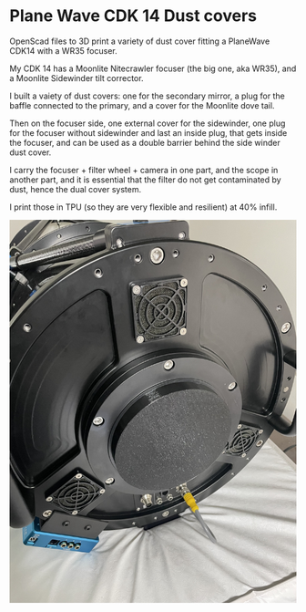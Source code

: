 # Plane Wave CDK 14 Dust covers
OpenScad files to 3D print a variety of dust cover fitting a PlaneWave CDK14 with a WR35 focuser.

My CDK 14 has a Moonlite Nitecrawler focuser (the big one, aka WR35), and a Moonlite Sidewinder tilt corrector.

I built a vaiety of dust covers: one for the secondary mirror, a plug for the baffle connected to the primary, and a cover for the Moonlite dove tail.

Then on the focuser side, one external cover for the sidewinder, one plug for the focuser without sidewinder and last an inside plug, that gets inside the focuser, and can be used as a double barrier behind the side winder dust cover.

I carry the focuser + filter wheel + camera in one part, and the scope in another part, and it is essential that the filter do not get contaminated by dust, hence the dual cover system.

I print those in TPU (so they are very flexible and resilient) at 40% infill.
 
![Plane Wave CDK14 Dust Cover](CDK14_DustCover.jpg)


